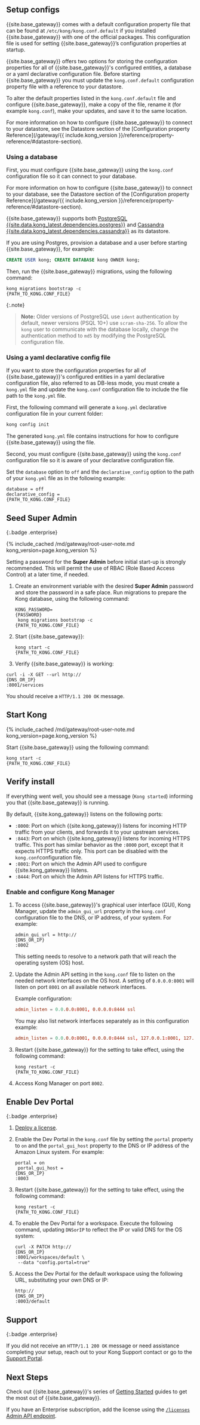 <!-- Shared between all Linux installation topics, including Amazon Linux, CentOS, Ubuntu, and RHEL, 
located in the app/gateway/{version}/install folder.
-->

## Setup configs

{{site.base_gateway}} comes with a default configuration property file that can be found
at `/etc/kong/kong.conf.default` if you installed {{site.base_gateway}} with one of the official packages.
This configuration file is used for setting {{site.base_gateway}}’s configuration properties at startup.

{{site.base_gateway}} offers two options for storing the configuration properties for all of
{{site.base_gateway}}'s configured entities, a database or a yaml declarative configuration file.
Before starting {{site.base_gateway}} you must update the `kong.conf.default` configuration property file with a reference
to your datastore. 

To alter the default properties listed in the `kong.conf.default` file and configure {{site.base_gateway}},
make a copy of the file, rename it (for example `kong.conf`), make your updates, and save it to the same location.

For more information on how to configure {{site.base_gateway}} to connect to your datastore, see the Datastore section of the
[Configuration property Reference](/gateway/{{ include.kong_version }}/reference/property-reference/#datastore-section).

### Using a database

First, you must configure {{site.base_gateway}} using the `kong.conf` configuration file so it can connect to your database.

For more information on how to configure {{site.base_gateway}} to connect to your database, see the Datastore section of the
[Configuration property Reference](/gateway/{{ include.kong_version }}/reference/property-reference/#datastore-section).

{{site.base_gateway}} supports both [PostgreSQL {{site.data.kong_latest.dependencies.postgres}}](http://www.postgresql.org/)
and [Cassandra {{site.data.kong_latest.dependencies.cassandra}}](http://cassandra.apache.org/) as its datastore.

If you are using Postgres, provision a database and a user before starting {{site.base_gateway}}, for example:

```sql
CREATE USER kong; CREATE DATABASE kong OWNER kong;
```

Then, run the {{site.base_gateway}} migrations, using the following command:

<div class="copy-code-snippet"><pre><code>kong migrations bootstrap -c <div contenteditable="true">{PATH_TO_KONG.CONF_FILE}</div></code></pre></div>

{:.note}
> **Note:** Older versions of PostgreSQL use `ident` authentication by default, newer versions (PSQL 10+)
 use `scram-sha-256`. To allow the `kong` user to communicate with the database locally, change the
 authentication method to `md5` by modifying the PostgreSQL configuration file.

### Using a yaml declarative config file

If you want to store the configuration properties for all of {{site.base_gateway}}'s configured entities
in a yaml declarative configuration file, also referred to as DB-less mode, you must create a `kong.yml` file
and update the `kong.conf` configuration file to include the file path to the `kong.yml` file.

First, the following command will generate a `kong.yml` declarative configuration file in your current folder:

```bash
kong config init
```

The generated `kong.yml` file contains instructions for how to configure {{site.base_gateway}} using the file.

Second, you must configure {{site.base_gateway}} using the `kong.conf` configuration file so it is aware of
your declarative configuration file.

Set the `database` option to `off` and the `declarative_config` option to the path of your `kong.yml` file as in the following example:

<div class="copy-code-snippet"><pre><code>database = off
declarative_config = <div contenteditable="true">{PATH_TO_KONG.CONF_FILE}</div></code></pre></div>

## Seed Super Admin
{:.badge .enterprise}

{% include_cached /md/gateway/root-user-note.md kong_version=page.kong_version %}

Setting a password for the **Super Admin** before initial start-up is strongly recommended. This will permit the use of RBAC (Role Based Access Control) at a later time, if needed.

1. Create an environment variable with the desired **Super Admin** password and store the password in a safe place.
   Run migrations to prepare the Kong database, using the following command:

    <div class="copy-code-snippet"><pre><code>KONG_PASSWORD=<div contenteditable="true">{PASSWORD}</div> kong migrations bootstrap -c <div contenteditable="true">{PATH_TO_KONG.CONF_FILE}</div></code></pre></div>

2. Start {{site.base_gateway}}:

    <div class="copy-code-snippet"><pre><code>kong start -c <div contenteditable="true">{PATH_TO_KONG.CONF_FILE}</div></code></pre></div>

3. Verify {{site.base_gateway}} is working:

  <div class="copy-code-snippet"><pre><code>curl -i -X GET --url http://<div contenteditable="true">{DNS_OR_IP}</div>:8001/services</code></pre></div>

  You should receive a `HTTP/1.1 200 OK` message.

## Start Kong

{% include_cached /md/gateway/root-user-note.md kong_version=page.kong_version %}

Start {{site.base_gateway}} using the following command:

<div class="copy-code-snippet"><pre><code>kong start -c <div contenteditable="true">{PATH_TO_KONG.CONF_FILE}</div></code></pre></div>

## Verify install

If everything went well, you should see a message (`Kong started`) informing you that {{site.base_gateway}} is running.

By default, {{site.kong_gateway}} listens on the following ports:

- `:8000`: Port on which {{site.kong_gateway}} listens for incoming HTTP traffic from your clients, and
   forwards it to your upstream services.
- `:8443`: Port on which {{site.kong_gateway}} listens for incoming HTTPS traffic. This port has similar
   behavior as the `:8000` port, except that it expects HTTPS traffic only. This port can be disabled
   with the `kong.conf`configuration file.
- `:8001`: Port on which the Admin API used to configure {{site.kong_gateway}} listens.
- `:8444`: Port on which the Admin API listens for HTTPS traffic.

### Enable and configure Kong Manager

1. To access {{site.base_gateway}}'s graphical user interface (GUI), Kong Manager, update the `admin_gui_url` property
   in the `kong.conf` configuration file to the DNS, or IP address, of your system. For example:

   <div class="copy-code-snippet"><pre><code>admin_gui_url = http://<div contenteditable="true">{DNS_OR_IP}</div>:8002</code></pre></div>

    This setting needs to resolve to a network path that will reach the operating system (OS) host.

2. Update the Admin API setting in the `kong.conf` file to listen on the needed network interfaces on the OS host.
   A setting of `0.0.0.0:8001` will listen on port `8001` on all available network interfaces. 

    Example configuration:

    ```conf
    admin_listen = 0.0.0.0:8001, 0.0.0.0:8444 ssl
    ```

    You may also list network interfaces separately as in this configuration example:

    ```conf
    admin_listen = 0.0.0.0:8001, 0.0.0.0:8444 ssl, 127.0.0.1:8001, 127.0.0.1:8444 ssl
    ```

3. Restart {{site.base_gateway}} for the setting to take effect, using the following command:
    
    <div class="copy-code-snippet"><pre><code>kong restart -c <div contenteditable="true">{PATH_TO_KONG.CONF_FILE}</div></code></pre></div>

5. Access Kong Manager on port `8002`.

## Enable Dev Portal
{:.badge .enterprise}

1. [Deploy a license](/gateway/{{include.kong_version}}/plan-and-deploy/licenses/deploy-license).

2. Enable the Dev Portal in the `kong.conf` file by setting the `portal` property to `on` and the
   `portal_gui_host` property to the DNS or IP address of the Amazon Linux system.
   For example:

    <div class="copy-code-snippet"><pre><code>portal = on
    portal_gui_host = <div contenteditable="true">{DNS_OR_IP}</div>:8003</code></pre></div>

3. Restart {{site.base_gateway}} for the setting to take effect, using the following command:

    <div class="copy-code-snippet"><pre><code>kong restart -c <div contenteditable="true">{PATH_TO_KONG.CONF_FILE}</div></code></pre></div>

4. To enable the Dev Portal for a workspace. Execute the following command,
   updating `DNSorIP` to reflect the IP or valid DNS for the OS system:

    <div class="copy-code-snippet"><pre><code>curl -X PATCH http://<div contenteditable="true">{DNS_OR_IP}</div>:8001/workspaces/default \
    --data "config.portal=true"</code></pre></div>

5. Access the Dev Portal for the default workspace using the following URL,
   substituting your own DNS or IP:

    <div class="copy-code-snippet"><pre><code>http://<div contenteditable="true">{DNS_OR_IP}</div>:8003/default</code></pre></div>

## Support
{:.badge .enterprise}

If you did not receive an `HTTP/1.1 200 OK` message or need assistance completing
your setup, reach out to your Kong Support contact or go to the
[Support Portal](https://support.konghq.com/support/s/).

## Next Steps

Check out {{site.base_gateway}}'s series of
[Getting Started](/gateway/{{include.kong_version}}/get-started/overview) guides to get the most
out of {{site.base_gateway}}.

If you have an Enterprise subscription, add the license using the
[`/licenses` Admin API endpoint](/gateway/{{include.kong_version}}/plan-and-deploy/licenses/deploy-license).